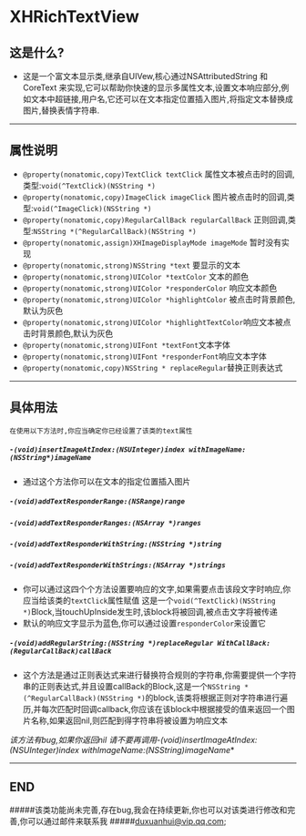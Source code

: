 # XHRichTextView
## 这是什么?
- 这是一个富文本显示类,继承自UIVew,核心通过NSAttributedString 和CoreText 来实现,它可以帮助你快速的显示多属性文本,设置文本响应部分,例如文本中超链接,用户名,它还可以在文本指定位置插入图片,将指定文本替换成图片,替换表情字符串.

---
## 属性说明
- `@property(nonatomic,copy)TextClick textClick`  属性文本被点击时的回调,类型:`void(^TextClick)(NSString *)` 
- `@property(nonatomic,copy)ImageClick imageClick` 图片被点击时的回调,类型:`void(^ImageClick)(NSString *)` 
- `@property(nonatomic,copy)RegularCallBack regularCallBack` 正则回调,类型:`NSString *(^RegularCallBack)(NSString *)`
- `@property(nonatomic,assign)XHImageDisplayMode imageMode` 暂时没有实现
- `@property(nonatomic,strong)NSString *text` 要显示的文本
- `@property(nonatomic,strong)UIColor *textColor` 文本的颜色
- `@property(nonatomic,strong)UIColor *responderColor` 响应文本颜色
- `@property(nonatomic,strong)UIColor *highlightColor` 被点击时背景颜色,默认为灰色
- `@property(nonatomic,strong)UIColor *highlightTextColor`响应文本被点击时背景颜色,默认为灰色
- `@property(nonatomic,strong)UIFont *textFont`文本字体
- `@property(nonatomic,strong)UIFont *responderFont`响应文本字体
- `@property(nonatomic,copy)NSString * replaceRegular`替换正则表达式

---
## 具体用法 
`在使用以下方法时,你应当确定你已经设置了该类的text属性`

##### `-(void)insertImageAtIndex:(NSUInteger)index withImageName:(NSString*)imageName`
- 通过这个方法你可以在文本的指定位置插入图片

##### `-(void)addTextResponderRange:(NSRange)range`
##### `-(void)addTextResponderRanges:(NSArray *)ranges`
##### `-(void)addTextResponderWithString:(NSString *)string`
##### `-(void)addTextResponderWithStrings:(NSArray *)strings`

- 你可以通过这四个个方法设置要响应的文字,如果需要点击该段文字时响应,你应当给该类的`textClick`属性赋值 这是一个`void(^TextClick)(NSString *)`Block,当touchUpInside发生时,该block将被回调,被点击文字将被传递
- 默认的响应文字显示为蓝色,你可以通过设置`responderColor`来设置它


##### `-(void)addRegularString:(NSString *)replaceRegular WithCallBack:(RegularCallBack)callBack`
- 这个方法是通过正则表达式来进行替换符合规则的字符串,你需要提供一个字符串的正则表达式,并且设置callBack的Block,这是一个`NSString *(^RegularCallBack)(NSString *)`的block,该类将根据正则对字符串进行遍历,并每次匹配时回调callback,你应该在该block中根据接受的值来返回一个图片名称,如果返回nil,则匹配到得字符串将被设置为响应文本


 **该方法有bug,如果你返回nil 请不要再调用-(void)insertImageAtIndex:(NSUInteger)index withImageName:(NSString*)imageName**

---

## END
#####该类功能尚未完善,存在bug,我会在持续更新,你也可以对该类进行修改和完善,你可以通过邮件来联系我
#####duxuanhui@vip.qq.com;
